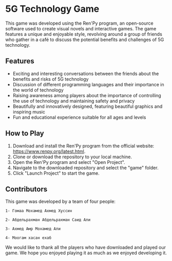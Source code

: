 

# 5G Technology Game

This game was developed using the Ren'Py program, an open-source software used to create visual novels and interactive games. The game features a unique and enjoyable style, revolving around a group of friends who gather in a café to discuss the potential benefits and challenges of 5G technology.

## Features

- Exciting and interesting conversations between the friends about the benefits and risks of 5G technology
- Discussion of different programming languages and their importance in the world of technology
- Raising awareness among players about the importance of controlling the use of technology and maintaining safety and privacy
- Beautifully and innovatively designed, featuring beautiful graphics and inspiring music
- Fun and educational experience suitable for all ages and levels

## How to Play

1. Download and install the Ren'Py program from the official website: https://www.renpy.org/latest.html.
2. Clone or download the repository to your local machine.
3. Open the Ren'Py program and select "Open Project".
4. Navigate to the downloaded repository and select the "game" folder.
5. Click "Launch Project" to start the game.

## Contributors

This game was developed by a team of four people:

```1- Гомаа Мохамед Ахмед Хуссин ```

```2- Абдельрахман Абдельрахман Саид Али```

```3- Ахмед Амр Мохамед Али```

```4- Моогам хасан ехаб ```

We would like to thank all the players who have downloaded and played our game. We hope you enjoyed playing it as much as we enjoyed developing it.
